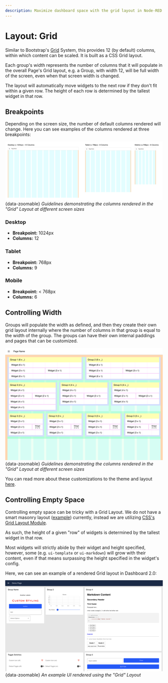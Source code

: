 ```yaml
---
description: Maximize dashboard space with the grid layout in Node-RED Dashboard 2.0, offering flexible organization.
---
```


# Layout: Grid

Similar to Bootstrap's [Grid](https://getbootstrap.com/docs/4.0/layout/grid/) System, this provides 12 (by default) columns, within which content can be scaled. It is built as a CSS Grid layout.

Each group's width represents the number of columns that it will populate in the overall Page's Grid layout, e.g. a Group, with width 12, will be full width of the screen, even when that screen width is changed.

The layout will automatically move widgets to the next row if they don't fit within a given row. The height of each row is determined by the tallest widget in that row.

## Breakpoints

Depending on the screen size, the number of default columns rendered will change. Here you can see examples of the columns rendered at three breakpoints:

![Guidelines demonstrating the columns rendered in the "Grid" Layout](../../assets/images/layout-grid-columns.png){data-zoomable}
_Guidelines demonstrating the columns rendered in the "Grid" Layout at different screen sizes_

### Desktop

- **Breakpoint:** 1024px
- **Columns:** 12

### Tablet

- **Breakpoint:** 768px
- **Columns:** 9

### Mobile

- **Breakpoint:** < 768px
- **Columns:** 6

## Controlling Width

Groups will populate the width as defined, and then they create their own grid layout internally where the number of columns in that group is equal to the width of the group. The groups can have their own internal paddings and pages that can be customized.

![Guidelines demonstrating the columns rendered in the "Grid" Layout](../../assets/images/layout-grid-example.png){data-zoomable}
_Guidelines demonstrating the columns rendered in the "Grid" Layout at different screen sizes_

You can read more about these customizations to the theme and layout [here](../index.md).

## Controlling Empty Space

Controlling empty space can be tricky with a Grid Layout. We do not have a smart masonry layout ([example](https://masonry.desandro.com/layout)) currently, instead we are utilizing [CSS's Grid Layout Module](https://www.w3schools.com/css/css_grid.asp).

As such, the height of a given "row" of widgets is determined by the tallest widget in that row.

Most widgets will strictly abide by their widget and height specified, however, some (e.g. `ui-template` or `ui-markdown`) will grow with their content, even if that means surpassing the height specified in the widget's config.

Here, we can see an example of a rendered Grid layout in Dashboard 2.0:

![Grid Layout](../../assets/images/layout-eg-grid.png){data-zoomable}
*An example UI rendered using the "Grid" Layout*